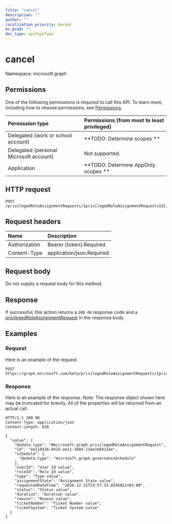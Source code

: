 ```yaml
---
title: "cancel"
description: ""
author: ""
localization_priority: Normal
ms.prod: ""
doc_type: apiPageType
---
```


# cancel

Namespace: microsoft.graph



## Permissions
One of the following permissions is required to call this API. To learn more, including how to choose permissions, see [Permissions](/concepts/permissions-reference.md).

|Permission type|Permissions (from most to least privileged)|
|:---|:---|
|Delegated (work or school account)|**TODO: Determine scopes **|
|Delegated (personal Microsoft account)|Not supported.|
|Application|**TODO: Determine AppOnly scopes **|

## HTTP request
<!-- {
  "blockType": "ignored"
}
-->
``` http
POST /privilegedRoleAssignmentRequests/{privilegedRoleAssignmentRequestsId}/cancel
```

## Request headers
|Name|Description|
|:---|:---|
|Authorization|Bearer {token}.Required|
|Content-Type|application/json.Required|

## Request body
Do not supply a request body for this method.

## Response
If successful, this action returns a `200 OK` response code and a [privilegedRoleAssignmentRequest](../resources/privilegedroleassignmentrequest.md) in the response body.

## Examples

### Request
Here is an example of the request.
<!-- {
  "blockType": "request",
  "name": "privilegedroleassignmentrequest_cancel"
}
-->
``` http
POST https://graph.microsoft.com/beta/privilegedRoleAssignmentRequests/{privilegedRoleAssignmentRequestsId}/cancel
```

### Response
Here is an example of the response. Note: The response object shown here may be truncated for brevity. All of the properties will be returned from an actual call.
<!-- {
  "blockType": "response",
  "truncated": true,
  "@odata.type": "microsoft.graph.privilegedroleassignmentrequest"
}
-->
``` http
HTTP/1.1 200 OK
Content-Type: application/json
Content-Length: 620

{
  "value": {
    "@odata.type": "#microsoft.graph.privilegedRoleAssignmentRequest",
    "id": "ee118416-8416-ee11-1684-11ee168411ee",
    "schedule": {
      "@odata.type": "microsoft.graph.governanceSchedule"
    },
    "userId": "User Id value",
    "roleId": "Role Id value",
    "type": "Type value",
    "assignmentState": "Assignment State value",
    "requestedDateTime": "2016-12-31T23:57:33.8345821+03:00",
    "status": "Status value",
    "duration": "Duration value",
    "reason": "Reason value",
    "ticketNumber": "Ticket Number value",
    "ticketSystem": "Ticket System value"
  }
}
```

